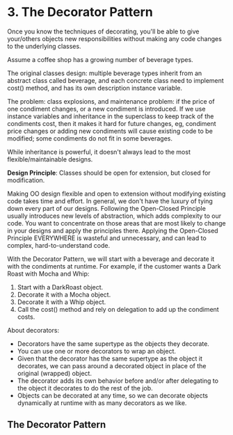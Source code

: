 # 3. The Decorator Pattern
Once you know the techniques of decorating, you'll be able to give your/others objects new responsibilities without making any code changes to the underlying classes.

Assume a coffee shop has a growing number of beverage types. 

The original classes design: multiple beverage types inherit from an abstract class called beverage, and each concrete class need to implement cost() method, and has its own description instance variable. 

The problem: class explosions, and maintenance problem: if the price of one condiment changes, or a new condiment is introduced. If we use instance variables and inheritance in the superclass to keep track of the condiments cost, then it makes it hard for future changes, eg, condiment price changes or adding new condiments will cause existing code to be modified; some condiments do not fit in some beverages. 

While inheritance is powerful, it doesn't always lead to the most flexible/maintainable designs.

**Design Principle**: Classes should be open for extension, but closed for modification.

Making OO design flexible and open to extension without modifying existing code takes time and effort. In general, we don't have the luxury of tying down every part of our designs. Following the Open-Closed Principle usually introduces new levels of abstraction, which adds complexity to our code. You want to concentrate on those areas that are most likely to change in your designs and apply the principles there. Applying the Open-Closed Principle EVERYWHERE is wasteful and unnecessary, and can lead to complex, hard-to-understand code.

With the Decorator Pattern, we will start with a beverage and decorate it with the condiments at runtime. For example, if the customer wants a Dark Roast with Mocha and Whip:
1. Start with a DarkRoast object.
2. Decorate it with a Mocha object.
3. Decorate it with a Whip object.
4. Call the cost() method and rely on delegation to add up the condiment costs.

About decorators:
- Decorators have the same supertype as the objects they decorate.
- You can use one or more decorators to wrap an object.
- Given that the decorator has the same supertype as the object it decorates, we can pass around a decorated object in place of the original (wrapped) object.
- The decorator adds its own behavior before and/or after delegating to the object it decorates to do the rest of the job.
- Objects can be decorated at any time, so we can decorate objects dynamically at runtime with as many decorators as we like.

## The Decorator Pattern












































